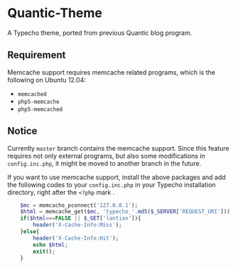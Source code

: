 Quantic-Theme
=============

A Typecho theme, ported from previous Quantic blog program.

## Requirement ##

Memcache support requires memcache related programs, which is the following on Ubuntu 12.04: 

* `memcached`
* `php5-memcache`
* `php5-memcached`

## Notice ##

Currently `master` branch contains the memcache support. 
Since this feature requires not only external programs, but also some modifications in `config.inc.php`, 
it might be moved to another branch in the future. 

If you want to use memcache support, install the above packages and add the following codes to your `config.inc.php` 
in your Typecho installation directory, right after the `<?php` mark .

```php
    $mc = memcache_pconnect('127.0.0.1');
    $html = memcache_get($mc, 'typecho_'.md5($_SERVER['REQUEST_URI']));
    if($html===FALSE || $_GET['lantian']){
        header('X-Cache-Info:Miss');
    }else{
        header('X-Cache-Info:Hit');
        echo $html;
        exit();
    }
```
